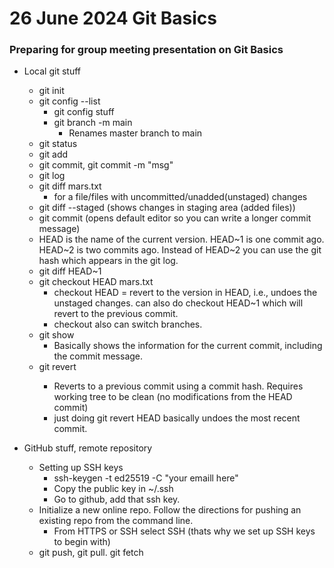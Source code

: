 # 26 June 2024 Git Basics

### Preparing for group meeting presentation on Git Basics
- Local git stuff
    - git init
    - git config --list
        - git config stuff
        - git branch -m main
            - Renames master branch to main
    - git status
    - git add
    - git commit, git commit -m "msg"
    - git log
    - git diff mars.txt
        - for a file/files with uncommitted/unadded(unstaged) changes
    - git diff --staged (shows changes in staging area (added files))
    - git commit (opens default editor so you can write a longer commit message)
    - HEAD is the name of the current version. HEAD~1 is one commit ago. HEAD~2 is two commits ago. Instead of HEAD~2 you can use the git hash which appears in the git log.
    - git diff HEAD~1
    - git checkout HEAD mars.txt
        - checkout HEAD = revert to the version in HEAD, i.e., undoes the unstaged changes. can also do checkout HEAD~1 which will revert to the previous commit.
        - checkout also can switch branches.
    - git show
        - Basically shows the information for the current commit, including the commit message.
    - git revert <hash>
        - Reverts to a previous commit using a commit hash. Requires working tree to be clean (no modifications from the HEAD commit)
        - just doing git revert HEAD basically undoes the most recent commit.

- GitHub stuff, remote repository
    - Setting up SSH keys
        - ssh-keygen -t ed25519 -C "your emaill here"
        - Copy the public key in ~/.ssh
        - Go to github, add that ssh key.
    - Initialize a new online repo. Follow the directions for pushing an existing repo from the command line.
        - From HTTPS or SSH select SSH (thats why we set up SSH keys to begin with)
    - git push, git pull. git fetch
    